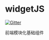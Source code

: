 widgetJS
========

[![Gitter](https://badges.gitter.im/Join%20Chat.svg)](https://gitter.im/andy12530/widgetJS?utm_source=badge&utm_medium=badge&utm_campaign=pr-badge&utm_content=badge)

前端模块化基础组件 
